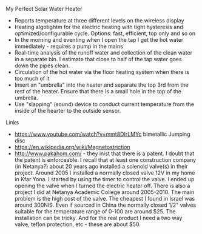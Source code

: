 My Perfect Solar Water Heater

* Reports temperature at three different levels on the wireless display
* Heating algotightm for the electric heating with tight hysteresis and optimized/configurable cycle. Options: fast, efficient, top only and so on
* In the morning and eventing when I open the tap I get the hot water immediately - requires a pump in the mains
* Real-time analysis of the runoff water and collection of the clean water in a separate bin. I estimate that close to half of the tap water goes down the pipes clean.
* Circulation of the hot water via the floor heating system when there is too much of it
* Insert an "umbrella" into the heater and separate the top 3rd from the rest of the heater. Ensure that there is a small hole in the top of the umbrella.
* Use "slapping" (sound) device to conduct current temperature from the inside of the hearter to the outside sensor.


Links 
* https://www.youtube.com/watch?v=mmt8DIrLMYc   bimetallic Jumping disc 
* https://en.wikipedia.org/wiki/Magnetostriction
* http://www.pakahom.com/ - they inist that there is a patent. I doubt that the patent is enforceable. I recall that at least one construction company (in Netanya?) about 20 years ago installed a solenoid valve(s) in their project. Around 2005 I installed a normally closed valve 12V in my home in Kfar Yona. I started by using the timer to control the valve. I ended up opening the valve when I turned the electric heater off. There is also a project I did at Netanya Academic College around 2005-2010. The main problem is the high cost of the valve. The cheapest I found in Israel was around 300NIS. Even if sourced in China the normally closed 1/2" valves suitable for the temperature range of 0-100 are around $25. The installation can be tricky. And for the real product I need a two way valve, teflon protection, etc - these are about $50.

